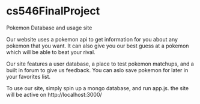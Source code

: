 # cs546FinalProject
Pokemon Database and usage site

Our website uses a pokemon api to get information for you about any pokemon that you want.
It can also give you our best guess at a pokemon which will be able to beat your rival.

Our site features a user database, a place to test pokemon matchups, and a built in forum to give us feedback. You can aslo save pokemon for later in your favorites list.

To use our site, simply spin up a mongo database, and run app.js. the site will be active on http://localhost:3000/